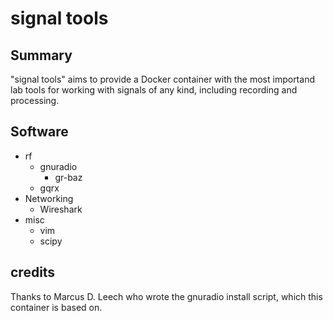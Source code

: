 # signal tools


## Summary 
"signal tools" aims to provide a Docker container with the most importand lab tools for working with signals of any kind, including recording and processing.

## Software
* rf
	* gnuradio
		* gr-baz
	* gqrx
* Networking
	* Wireshark
* misc
	* vim
	* scipy

## credits
Thanks to Marcus D. Leech who wrote the gnuradio install script, which this container is based on.
